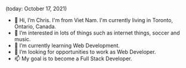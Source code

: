 (today: October 17, 2021)
- 👋 Hi, I’m Chris. I'm from Viet Nam. I'm currently living in Toronto, Ontario, Canada.
- 👀 I’m interested in lots of things such as internet things, soccer and music.
- 🌱 I’m currently learning Web Development.
- 💞️ I’m looking for opportunities to work as Web Developer.
- 📫 My goal is to become a Full Stack Developer. 

<!---
chrisvn188/chrisvn188 is a ✨ special ✨ repository because its `README.md` (this file) appears on your GitHub profile.
You can click the Preview link to take a look at your changes.
--->
